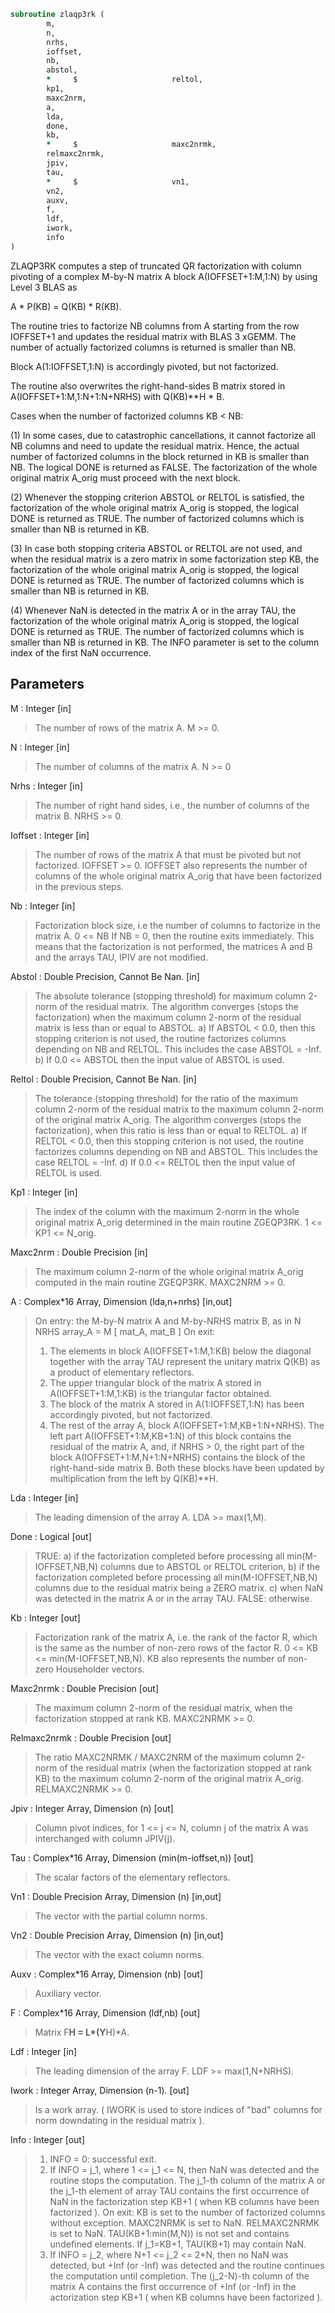 ```fortran
subroutine zlaqp3rk (
		m,
		n,
		nrhs,
		ioffset,
		nb,
		abstol,
		*     $                     reltol,
		kp1,
		maxc2nrm,
		a,
		lda,
		done,
		kb,
		*     $                     maxc2nrmk,
		relmaxc2nrmk,
		jpiv,
		tau,
		*     $                     vn1,
		vn2,
		auxv,
		f,
		ldf,
		iwork,
		info
)
```

 ZLAQP3RK computes a step of truncated QR factorization with column
 pivoting of a complex M-by-N matrix A block A(IOFFSET+1:M,1:N)
 by using Level 3 BLAS as

   A * P(KB) = Q(KB) * R(KB).

 The routine tries to factorize NB columns from A starting from
 the row IOFFSET+1 and updates the residual matrix with BLAS 3
 xGEMM. The number of actually factorized columns is returned
 is smaller than NB.

 Block A(1:IOFFSET,1:N) is accordingly pivoted, but not factorized.

 The routine also overwrites the right-hand-sides B matrix stored
 in A(IOFFSET+1:M,1:N+1:N+NRHS) with Q(KB)**H * B.

 Cases when the number of factorized columns KB < NB:

 (1) In some cases, due to catastrophic cancellations, it cannot
 factorize all NB columns and need to update the residual matrix.
 Hence, the actual number of factorized columns in the block returned
 in KB is smaller than NB. The logical DONE is returned as FALSE.
 The factorization of the whole original matrix A_orig must proceed
 with the next block.

 (2) Whenever the stopping criterion ABSTOL or RELTOL is satisfied,
 the factorization of the whole original matrix A_orig is stopped,
 the logical DONE is returned as TRUE. The number of factorized
 columns which is smaller than NB is returned in KB.

 (3) In case both stopping criteria ABSTOL or RELTOL are not used,
 and when the residual matrix is a zero matrix in some factorization
 step KB, the factorization of the whole original matrix A_orig is
 stopped, the logical DONE is returned as TRUE. The number of
 factorized columns which is smaller than NB is returned in KB.

 (4) Whenever NaN is detected in the matrix A or in the array TAU,
 the factorization of the whole original matrix A_orig is stopped,
 the logical DONE is returned as TRUE. The number of factorized
 columns which is smaller than NB is returned in KB. The INFO
 parameter is set to the column index of the first NaN occurrence.


## Parameters
M : Integer [in]
> The number of rows of the matrix A. M >= 0.

N : Integer [in]
> The number of columns of the matrix A. N >= 0

Nrhs : Integer [in]
> The number of right hand sides, i.e., the number of
> columns of the matrix B. NRHS >= 0.

Ioffset : Integer [in]
> The number of rows of the matrix A that must be pivoted
> but not factorized. IOFFSET >= 0.
> IOFFSET also represents the number of columns of the whole
> original matrix A_orig that have been factorized
> in the previous steps.

Nb : Integer [in]
> Factorization block size, i.e the number of columns
> to factorize in the matrix A. 0 <= NB
> If NB = 0, then the routine exits immediately.
> This means that the factorization is not performed,
> the matrices A and B and the arrays TAU, IPIV
> are not modified.

Abstol : Double Precision, Cannot Be Nan. [in]
> The absolute tolerance (stopping threshold) for
> maximum column 2-norm of the residual matrix.
> The algorithm converges (stops the factorization) when
> the maximum column 2-norm of the residual matrix
> is less than or equal to ABSTOL.
> a) If ABSTOL < 0.0, then this stopping criterion is not
> used, the routine factorizes columns depending
> on NB and RELTOL.
> This includes the case ABSTOL = -Inf.
> b) If 0.0 <= ABSTOL then the input value
> of ABSTOL is used.

Reltol : Double Precision, Cannot Be Nan. [in]
> The tolerance (stopping threshold) for the ratio of the
> maximum column 2-norm of the residual matrix to the maximum
> column 2-norm of the original matrix A_orig. The algorithm
> converges (stops the factorization), when this ratio is
> less than or equal to RELTOL.
> a) If RELTOL < 0.0, then this stopping criterion is not
> used, the routine factorizes columns depending
> on NB and ABSTOL.
> This includes the case RELTOL = -Inf.
> d) If 0.0 <= RELTOL then the input value of RELTOL
> is used.

Kp1 : Integer [in]
> The index of the column with the maximum 2-norm in
> the whole original matrix A_orig determined in the
> main routine ZGEQP3RK. 1 <= KP1 <= N_orig.

Maxc2nrm : Double Precision [in]
> The maximum column 2-norm of the whole original
> matrix A_orig computed in the main routine ZGEQP3RK.
> MAXC2NRM >= 0.

A : Complex*16 Array, Dimension (lda,n+nrhs) [in,out]
> On entry:
> the M-by-N matrix A and M-by-NRHS matrix B, as in
> N     NRHS
> array_A   =   M  [ mat_A, mat_B ]
> On exit:
> 1. The elements in block A(IOFFSET+1:M,1:KB) below
> the diagonal together with the array TAU represent
> the unitary matrix Q(KB) as a product of elementary
> reflectors.
> 2. The upper triangular block of the matrix A stored
> in A(IOFFSET+1:M,1:KB) is the triangular factor obtained.
> 3. The block of the matrix A stored in A(1:IOFFSET,1:N)
> has been accordingly pivoted, but not factorized.
> 4. The rest of the array A, block A(IOFFSET+1:M,KB+1:N+NRHS).
> The left part A(IOFFSET+1:M,KB+1:N) of this block
> contains the residual of the matrix A, and,
> if NRHS > 0, the right part of the block
> A(IOFFSET+1:M,N+1:N+NRHS) contains the block of
> the right-hand-side matrix B. Both these blocks have been
> updated by multiplication from the left by Q(KB)**H.

Lda : Integer [in]
> The leading dimension of the array A. LDA >= max(1,M).

Done : Logical [out]
> TRUE: a) if the factorization completed before processing
> all min(M-IOFFSET,NB,N) columns due to ABSTOL
> or RELTOL criterion,
> b) if the factorization completed before processing
> all min(M-IOFFSET,NB,N) columns due to the
> residual matrix being a ZERO matrix.
> c) when NaN was detected in the matrix A
> or in the array TAU.
> FALSE: otherwise.

Kb : Integer [out]
> Factorization rank of the matrix A, i.e. the rank of
> the factor R, which is the same as the number of non-zero
> rows of the factor R.  0 <= KB <= min(M-IOFFSET,NB,N).
> KB also represents the number of non-zero Householder
> vectors.

Maxc2nrmk : Double Precision [out]
> The maximum column 2-norm of the residual matrix,
> when the factorization stopped at rank KB. MAXC2NRMK >= 0.

Relmaxc2nrmk : Double Precision [out]
> The ratio MAXC2NRMK / MAXC2NRM of the maximum column
> 2-norm of the residual matrix (when the factorization
> stopped at rank KB) to the maximum column 2-norm of the
> original matrix A_orig. RELMAXC2NRMK >= 0.

Jpiv : Integer Array, Dimension (n) [out]
> Column pivot indices, for 1 <= j <= N, column j
> of the matrix A was interchanged with column JPIV(j).

Tau : Complex*16 Array, Dimension (min(m-ioffset,n)) [out]
> The scalar factors of the elementary reflectors.

Vn1 : Double Precision Array, Dimension (n) [in,out]
> The vector with the partial column norms.

Vn2 : Double Precision Array, Dimension (n) [in,out]
> The vector with the exact column norms.

Auxv : Complex*16 Array, Dimension (nb) [out]
> Auxiliary vector.

F : Complex*16 Array, Dimension (ldf,nb) [out]
> Matrix F**H = L*(Y**H)*A.

Ldf : Integer [in]
> The leading dimension of the array F. LDF >= max(1,N+NRHS).

Iwork : Integer Array, Dimension (n-1). [out]
> Is a work array. ( IWORK is used to store indices
> of "bad" columns for norm downdating in the residual
> matrix ).

Info : Integer [out]
> 1) INFO = 0: successful exit.
> 2) If INFO = j_1, where 1 <= j_1 <= N, then NaN was
> detected and the routine stops the computation.
> The j_1-th column of the matrix A or the j_1-th
> element of array TAU contains the first occurrence
> of NaN in the factorization step KB+1 ( when KB columns
> have been factorized ).
> On exit:
> KB                  is set to the number of
> factorized columns without
> exception.
> MAXC2NRMK           is set to NaN.
> RELMAXC2NRMK        is set to NaN.
> TAU(KB+1:min(M,N))     is not set and contains undefined
> elements. If j_1=KB+1, TAU(KB+1)
> may contain NaN.
> 3) If INFO = j_2, where N+1 <= j_2 <= 2*N, then no NaN
> was detected, but +Inf (or -Inf) was detected and
> the routine continues the computation until completion.
> The (j_2-N)-th column of the matrix A contains the first
> occurrence of +Inf (or -Inf) in the actorization
> step KB+1 ( when KB columns have been factorized ).

